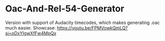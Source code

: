 # Oac-And-Rel-54-Generator
Version with support of Audacity timecodes, which makes generating .oac much easier.
Showcase: https://youtu.be/FPMVowkQmLQ?si=oDxYlgwXfFw4MpQx
